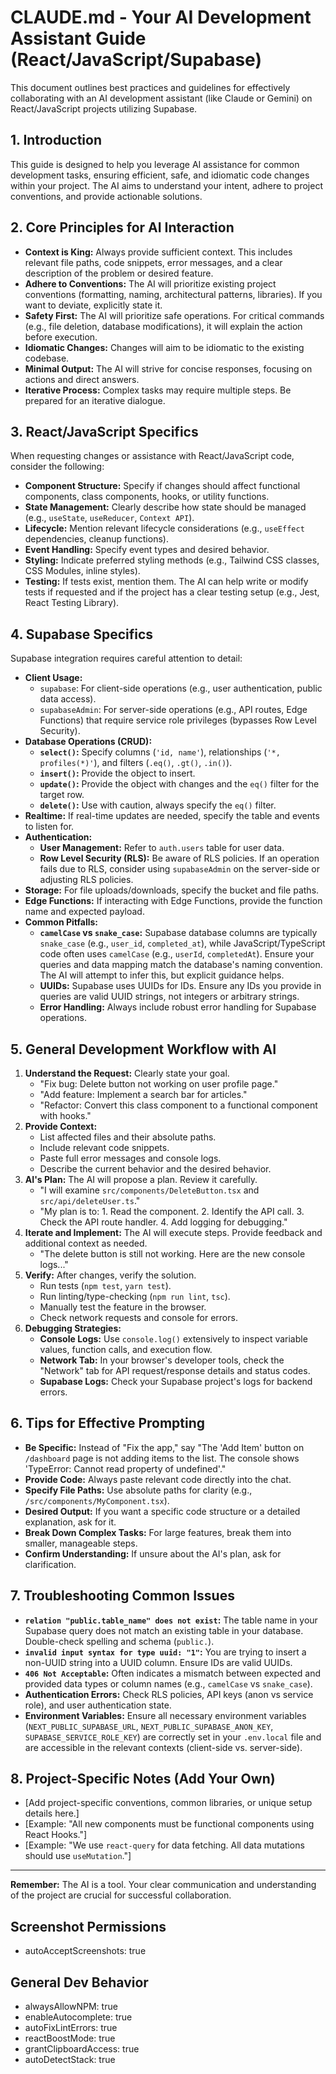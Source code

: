 # CLAUDE.md - Your AI Development Assistant Guide (React/JavaScript/Supabase)

This document outlines best practices and guidelines for effectively collaborating with an AI development assistant (like Claude or Gemini) on React/JavaScript projects utilizing Supabase.

## 1. Introduction

This guide is designed to help you leverage AI assistance for common development tasks, ensuring efficient, safe, and idiomatic code changes within your project. The AI aims to understand your intent, adhere to project conventions, and provide actionable solutions.

## 2. Core Principles for AI Interaction

*   **Context is King:** Always provide sufficient context. This includes relevant file paths, code snippets, error messages, and a clear description of the problem or desired feature.
*   **Adhere to Conventions:** The AI will prioritize existing project conventions (formatting, naming, architectural patterns, libraries). If you want to deviate, explicitly state it.
*   **Safety First:** The AI will prioritize safe operations. For critical commands (e.g., file deletion, database modifications), it will explain the action before execution.
*   **Idiomatic Changes:** Changes will aim to be idiomatic to the existing codebase.
*   **Minimal Output:** The AI will strive for concise responses, focusing on actions and direct answers.
*   **Iterative Process:** Complex tasks may require multiple steps. Be prepared for an iterative dialogue.

## 3. React/JavaScript Specifics

When requesting changes or assistance with React/JavaScript code, consider the following:

*   **Component Structure:** Specify if changes should affect functional components, class components, hooks, or utility functions.
*   **State Management:** Clearly describe how state should be managed (e.g., `useState`, `useReducer`, `Context API`).
*   **Lifecycle:** Mention relevant lifecycle considerations (e.g., `useEffect` dependencies, cleanup functions).
*   **Event Handling:** Specify event types and desired behavior.
*   **Styling:** Indicate preferred styling methods (e.g., Tailwind CSS classes, CSS Modules, inline styles).
*   **Testing:** If tests exist, mention them. The AI can help write or modify tests if requested and if the project has a clear testing setup (e.g., Jest, React Testing Library).

## 4. Supabase Specifics

Supabase integration requires careful attention to detail:

*   **Client Usage:**
    *   `supabase`: For client-side operations (e.g., user authentication, public data access).
    *   `supabaseAdmin`: For server-side operations (e.g., API routes, Edge Functions) that require service role privileges (bypasses Row Level Security).
*   **Database Operations (CRUD):**
    *   **`select()`:** Specify columns (`'id, name'`), relationships (`'*, profiles(*)'`), and filters (`.eq()`, `.gt()`, `.in()`).
    *   **`insert()`:** Provide the object to insert.
    *   **`update()`:** Provide the object with changes and the `eq()` filter for the target row.
    *   **`delete()`:** Use with caution, always specify the `eq()` filter.
*   **Realtime:** If real-time updates are needed, specify the table and events to listen for.
*   **Authentication:**
    *   **User Management:** Refer to `auth.users` table for user data.
    *   **Row Level Security (RLS):** Be aware of RLS policies. If an operation fails due to RLS, consider using `supabaseAdmin` on the server-side or adjusting RLS policies.
*   **Storage:** For file uploads/downloads, specify the bucket and file paths.
*   **Edge Functions:** If interacting with Edge Functions, provide the function name and expected payload.
*   **Common Pitfalls:**
    *   **`camelCase` vs `snake_case`:** Supabase database columns are typically `snake_case` (e.g., `user_id`, `completed_at`), while JavaScript/TypeScript code often uses `camelCase` (e.g., `userId`, `completedAt`). Ensure your queries and data mapping match the database's naming convention. The AI will attempt to infer this, but explicit guidance helps.
    *   **UUIDs:** Supabase uses UUIDs for IDs. Ensure any IDs you provide in queries are valid UUID strings, not integers or arbitrary strings.
    *   **Error Handling:** Always include robust error handling for Supabase operations.

## 5. General Development Workflow with AI

1.  **Understand the Request:** Clearly state your goal.
    *   "Fix bug: Delete button not working on user profile page."
    *   "Add feature: Implement a search bar for articles."
    *   "Refactor: Convert this class component to a functional component with hooks."
2.  **Provide Context:**
    *   List affected files and their absolute paths.
    *   Include relevant code snippets.
    *   Paste full error messages and console logs.
    *   Describe the current behavior and the desired behavior.
3.  **AI's Plan:** The AI will propose a plan. Review it carefully.
    *   "I will examine `src/components/DeleteButton.tsx` and `src/api/deleteUser.ts`."
    *   "My plan is to: 1. Read the component. 2. Identify the API call. 3. Check the API route handler. 4. Add logging for debugging."
4.  **Iterate and Implement:** The AI will execute steps. Provide feedback and additional context as needed.
    *   "The delete button is still not working. Here are the new console logs..."
5.  **Verify:** After changes, verify the solution.
    *   Run tests (`npm test`, `yarn test`).
    *   Run linting/type-checking (`npm run lint`, `tsc`).
    *   Manually test the feature in the browser.
    *   Check network requests and console for errors.
6.  **Debugging Strategies:**
    *   **Console Logs:** Use `console.log()` extensively to inspect variable values, function calls, and execution flow.
    *   **Network Tab:** In your browser's developer tools, check the "Network" tab for API request/response details and status codes.
    *   **Supabase Logs:** Check your Supabase project's logs for backend errors.

## 6. Tips for Effective Prompting

*   **Be Specific:** Instead of "Fix the app," say "The 'Add Item' button on `/dashboard` page is not adding items to the list. The console shows 'TypeError: Cannot read property of undefined'."
*   **Provide Code:** Always paste relevant code directly into the chat.
*   **Specify File Paths:** Use absolute paths for clarity (e.g., `/src/components/MyComponent.tsx`).
*   **Desired Output:** If you want a specific code structure or a detailed explanation, ask for it.
*   **Break Down Complex Tasks:** For large features, break them into smaller, manageable steps.
*   **Confirm Understanding:** If unsure about the AI's plan, ask for clarification.

## 7. Troubleshooting Common Issues

*   **`relation "public.table_name" does not exist`:** The table name in your Supabase query does not match an existing table in your database. Double-check spelling and schema (`public.`).
*   **`invalid input syntax for type uuid: "1"`:** You are trying to insert a non-UUID string into a UUID column. Ensure IDs are valid UUIDs.
*   **`406 Not Acceptable`:** Often indicates a mismatch between expected and provided data types or column names (e.g., `camelCase` vs `snake_case`).
*   **Authentication Errors:** Check RLS policies, API keys (anon vs service role), and user authentication state.
*   **Environment Variables:** Ensure all necessary environment variables (`NEXT_PUBLIC_SUPABASE_URL`, `NEXT_PUBLIC_SUPABASE_ANON_KEY`, `SUPABASE_SERVICE_ROLE_KEY`) are correctly set in your `.env.local` file and are accessible in the relevant contexts (client-side vs. server-side).

## 8. Project-Specific Notes (Add Your Own)

*   [Add project-specific conventions, common libraries, or unique setup details here.]
*   [Example: "All new components must be functional components using React Hooks."]
*   [Example: "We use `react-query` for data fetching. All data mutations should use `useMutation`."]

---
**Remember:** The AI is a tool. Your clear communication and understanding of the project are crucial for successful collaboration.

## Screenshot Permissions
- autoAcceptScreenshots: true

## General Dev Behavior
- alwaysAllowNPM: true
- enableAutocomplete: true
- autoFixLintErrors: true
- reactBoostMode: true
- grantClipboardAccess: true
- autoDetectStack: true
